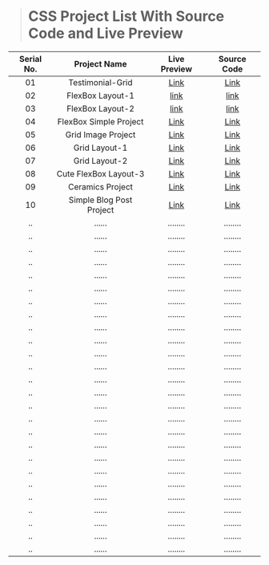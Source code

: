 > # CSS Project List With Source Code and Live Preview

| Serial No. |       Project Name       |                    Live Preview                     |                                                    Source Code                                                    |
| :--------: | :----------------------: | :-------------------------------------------------: | :---------------------------------------------------------------------------------------------------------------: |
|     01     |     Testimonial-Grid     |  [Link](https://1-testimonial-basic.netlify.app/)   |                 [Link](https://github.com/Mr-Anik1/HTML-CSS/tree/master/css/test/grid/project-2)                  |
|     02     |     FlexBox Layout-1     |    [link](https://flexbox-layout-1.netlify.app/)    |                [link](https://github.com/Mr-Anik1/HTML-CSS/tree/master/css/test/flexBox/flexBox-1)                |
|     03     |     FlexBox Layout-2     |    [link](https://flexbox-layout-2.netlify.app/)    |        [link](https://github.com/Mr-Anik1/HTML-CSS/tree/master/css/test/flexBox/Layout%20Design/structer)         |
|     04     |  FlexBox Simple Project  | [Link](https://flexbox-simple-project.netlify.app/) |             [Link](https://github.com/Mr-Anik1/HTML-CSS/tree/master/css/test/flexBox/Layout%20Design)             |
|     05     |    Grid Image Project    |   [Link](https://grid-image-project.netlify.app/)   |             [Link](https://github.com/Mr-Anik1/HTML-CSS/tree/master/css/test/grid/project-1-imgSite)              |
|     06     |      Grid Layout-1       |  [Link](https://basic-grid-layout-1.netlify.app/)   |         [Link](https://github.com/Mr-Anik1/HTML-CSS/tree/master/css/test/grid/grid-layout/grid-layout-1)          |
|     07     |      Grid Layout-2       |  [Link](https://basic-grid-layout-2.netlify.app/)   |         [Link](https://github.com/Mr-Anik1/HTML-CSS/tree/master/css/test/grid/grid-layout/grid-layout-2)          |
|     08     |  Cute FlexBox Layout-3   |    [Link](https://flexbox-layout-3.netlify.app/)    | [Link](https://github.com/Mr-Anik1/HTML-CSS/tree/master/css/test/flexBox/Cute%20Flexbox%20Layout-3%20with%20sass) |
|     09     |     Ceramics Project     |      [Link](https://css-ceramics.netlify.app/)      |    [Link](https://github.com/Mr-Anik1/HTML-CSS/tree/master/css/Instructor-colt/1.Projects/1.Ceramics_Project)     |
|     10     | Simple Blog Post Project |  [Link](https://css-simple-blog-post.netlify.app/)  |    [Link](https://github.com/Mr-Anik1/HTML-CSS/tree/master/css/Instructor-colt/1.Projects/2.Blog_Post_Project)    |
|     ..     |          ......          |                      ........                       |                                                     ........                                                      |
|     ..     |          ......          |                      ........                       |                                                     ........                                                      |
|     ..     |          ......          |                      ........                       |                                                     ........                                                      |
|     ..     |          ......          |                      ........                       |                                                     ........                                                      |
|     ..     |          ......          |                      ........                       |                                                     ........                                                      |
|     ..     |          ......          |                      ........                       |                                                     ........                                                      |
|     ..     |          ......          |                      ........                       |                                                     ........                                                      |
|     ..     |          ......          |                      ........                       |                                                     ........                                                      |
|     ..     |          ......          |                      ........                       |                                                     ........                                                      |
|     ..     |          ......          |                      ........                       |                                                     ........                                                      |
|     ..     |          ......          |                      ........                       |                                                     ........                                                      |
|     ..     |          ......          |                      ........                       |                                                     ........                                                      |
|     ..     |          ......          |                      ........                       |                                                     ........                                                      |
|     ..     |          ......          |                      ........                       |                                                     ........                                                      |
|     ..     |          ......          |                      ........                       |                                                     ........                                                      |
|     ..     |          ......          |                      ........                       |                                                     ........                                                      |
|     ..     |          ......          |                      ........                       |                                                     ........                                                      |
|     ..     |          ......          |                      ........                       |                                                     ........                                                      |
|     ..     |          ......          |                      ........                       |                                                     ........                                                      |
|     ..     |          ......          |                      ........                       |                                                     ........                                                      |
|     ..     |          ......          |                      ........                       |                                                     ........                                                      |
|     ..     |          ......          |                      ........                       |                                                     ........                                                      |
|     ..     |          ......          |                      ........                       |                                                     ........                                                      |
|     ..     |          ......          |                      ........                       |                                                     ........                                                      |
|     ..     |          ......          |                      ........                       |                                                     ........                                                      |
|     ..     |          ......          |                      ........                       |                                                     ........                                                      |
